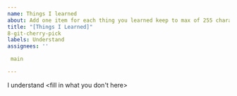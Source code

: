 ```yaml
---
name: Things I learned
about: Add one item for each thing you learned keep to max of 255 characters
title: "[Things I Learned]"
8-git-cherry-pick
labels: Understand
assignees: ''

 main

---
```


I understand <fill in what you don't here>